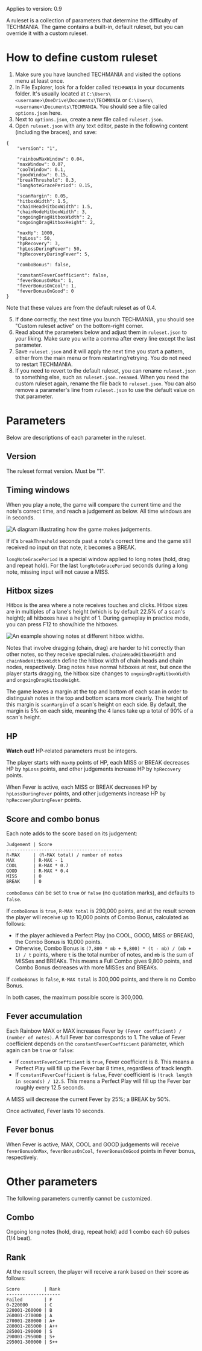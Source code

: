 Applies to version: 0.9

A ruleset is a collection of parameters that determine the difficulty of TECHMANIA. The game contains a built-in, default ruleset, but you can override it with a custom ruleset.

# How to define custom ruleset

1. Make sure you have launched TECHMANIA and visited the options menu at least once.
2. In File Explorer, look for a folder called `TECHMANIA` in your documents folder. It's usually located at `C:\Users\<username>\OneDrive\Documents\TECHMANIA` or `C:\Users\<username>\Documents\TECHMANIA`. You should see a file called `options.json` here.
3. Next to `options.json`, create a new file called `ruleset.json`.
4. Open `ruleset.json` with any text editor, paste in the following content (including the braces), and save:

```
{
    "version": "1",

    "rainbowMaxWindow": 0.04,
    "maxWindow": 0.07,
    "coolWindow": 0.1,
    "goodWindow": 0.15,
    "breakThreshold": 0.3,
    "longNoteGracePeriod": 0.15,

    "scanMargin": 0.05,
    "hitboxWidth": 1.5,
    "chainHeadHitboxWidth": 1.5,
    "chainNodeHitboxWidth": 3,
    "ongoingDragHitboxWidth": 2,
    "ongoingDragHitboxHeight": 2,

    "maxHp": 1000,
    "hpLoss": 50,
    "hpRecovery": 3,
    "hpLossDuringFever": 50,
    "hpRecoveryDuringFever": 5,

    "comboBonus": false,

    "constantFeverCoefficient": false,
    "feverBonusOnMax": 1,
    "feverBonusOnCool": 1,
    "feverBonusOnGood": 0
}
```

Note that these values are from the default ruleset as of 0.4.

5. If done correctly, the next time you launch TECHMANIA, you should see "Custom ruleset active" on the bottom-right corner.
6. Read about the parameters below and adjust them in `ruleset.json` to your liking. Make sure you write a comma after every line except the last parameter.
7. Save `ruleset.json` and it will apply the next time you start a pattern, either from the main menu or from restarting/retrying. You do not need to restart TECHMANIA.
8. If you need to revert to the default ruleset, you can rename `ruleset.json` to something else, such as `ruleset.json.renamed`. When you need the custom ruleset again, rename the file back to `ruleset.json`. You can also remove a parameter's line from `ruleset.json` to use the default value on that parameter.

# Parameters

Below are descriptions of each parameter in the ruleset.

## Version

The ruleset format version. Must be "1".

## Timing windows

When you play a note, the game will compare the current time and the note's correct time, and reach a judgement as below. All time windows are in seconds.

![A diagram illustrating how the game makes judgements.](https://imgur.com/8Skl6pB.png)

If it's `breakThreshold` seconds past a note's correct time and the game still received no input on that note, it becomes a BREAK.

`longNoteGracePeriod` is a special window applied to long notes (hold, drag and repeat hold). For the last `longNoteGracePeriod` seconds during a long note, missing input will not cause a MISS.

## Hitbox sizes

Hitbox is the area where a note receives touches and clicks. Hitbox sizes are in multiples of a lane's height (which is by default 22.5% of a scan's height); all hitboxes have a height of 1. During gameplay in practice mode, you can press F12 to show/hide the hitboxes.

![An example showing notes at different hitbox widths.](https://imgur.com/04e8IG6.png)

Notes that involve dragging (chain, drag) are harder to hit correctly than other notes, so they receive special rules. `chainHeadHitboxWidth` and `chainNodeHitboxWidth` define the hitbox width of chain heads and chain nodes, respectively. Drag notes have normal hitboxes at rest, but once the player starts dragging, the hitbox size changes to `ongoingDragHitboxWidth` and `ongoingDragHitboxHeight`.

The game leaves a margin at the top and bottom of each scan in order to distinguish notes in the top and bottom scans more clearly. The height of this margin is `scanMargin` of a scan's height on each side. By default, the margin is 5% on each side, meaning the 4 lanes take up a total of 90% of a scan's height.

## HP

**Watch out!** HP-related parameters must be integers.

The player starts with `maxHp` points of HP, each MISS or BREAK decreases HP by `hpLoss` points, and other judgements increase HP by `hpRecovery` points.

When Fever is active, each MISS or BREAK decreases HP by `hpLossDuringFever` points, and other judgements increase HP by `hpRecoveryDuringFever` points.

## Score and combo bonus

Each note adds to the score based on its judgement:

```
Judgement | Score
-------------------------------------------
R-MAX     | (R-MAX total) / number of notes
MAX       | R-MAX - 1
COOL      | R-MAX * 0.7
GOOD      | R-MAX * 0.4
MISS      | 0
BREAK     | 0
```

`comboBonus` can be set to `true` or `false` (no quotation marks), and defaults to `false`.

If `comboBonus` is `true`, `R-MAX total` is 290,000 points, and at the result screen the player will receive up to 10,000 points of Combo Bonus, calculated as follows:

* If the player achieved a Perfect Play (no COOL, GOOD, MISS or BREAK), the Combo Bonus is 10,000 points.
* Otherwise, Combo Bonus is `(7,800 * mb + 9,800) * (t - mb) / (mb + 1) / t` points, where `t` is the total number of notes, and `mb` is the sum of MISSes and BREAKs. This means a Full Combo gives 9,800 points, and Combo Bonus decreases with more MISSes and BREAKs.

If `comboBonus` is `false`, `R-MAX total` is 300,000 points, and there is no Combo Bonus.

In both cases, the maximum possible score is 300,000.

## Fever accumulation

Each Rainbow MAX or MAX increases Fever by `(Fever coefficient) / (number of notes)`. A full Fever bar corresponds to 1. The value of Fever coefficient depends on the `constantFeverCoefficient` parameter, which again can be `true` or `false`:

* If `constantFeverCoefficient` is `true`, Fever coefficient is 8. This means a Perfect Play will fill up the Fever bar 8 times, regardless of track length.
* If `constantFeverCoefficient` is `false`, Fever coefficient is `(track length in seconds) / 12.5`. This means a Perfect Play will fill up the Fever bar roughly every 12.5 seconds.

A MISS will decrease the current Fever by 25%; a BREAK by 50%.

Once activated, Fever lasts 10 seconds.

## Fever bonus

When Fever is active, MAX, COOL and GOOD judgements will receive `feverBonusOnMax`, `feverBonusOnCool`, `feverBonusOnGood` points in Fever bonus, respectively.

# Other parameters

The following parameters currently cannot be customized.

## Combo

Ongoing long notes (hold, drag, repeat hold) add 1 combo each 60 pulses (1/4 beat).

## Rank

At the result screen, the player will receive a rank based on their score as follows:
```
Score         | Rank
--------------------
Failed        | F
0-220000      | C
220001-260000 | B
260001-270000 | A
270001-280000 | A+
280001-285000 | A++
285001-290000 | S
290001-295000 | S+
295001-300000 | S++
```
